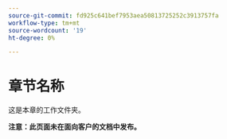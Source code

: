 ```yaml
---
source-git-commit: fd925c641bef7953aea50813725252c3913757fa
workflow-type: tm+mt
source-wordcount: '19'
ht-degree: 0%

---
```

# 章节名称

这是本章的工作文件夹。

**注意：此页面未在面向客户的文档中发布。**
